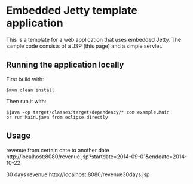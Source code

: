 # Embedded Jetty template application

This is a template for a web application that uses embedded Jetty. The sample code consists of a JSP (this page) and a simple servlet.

## Running the application locally

First build with:

    $mvn clean install

Then run it with:

    $java -cp target/classes:target/dependency/* com.example.Main
    or run Main.java from eclipse directly
    
## Usage

revenue from certain date to another date
http://localhost:8080/revenue.jsp?startdate=2014-09-01&enddate=2014-10-22

30 days revenue
http://localhost:8080/revenue30days.jsp


